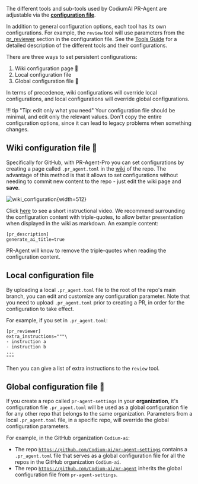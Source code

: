 The different tools and sub-tools used by CodiumAI PR-Agent are adjustable via the **[configuration file](https://github.com/Codium-ai/pr-agent/blob/main/pr_agent/settings/configuration.toml)**.

In addition to general configuration options, each tool has its own configurations. For example, the `review` tool will use parameters from the [pr_reviewer](https://github.com/Codium-ai/pr-agent/blob/main/pr_agent/settings/configuration.toml#L16) section in the configuration file.
See the [Tools Guide](https://codium-ai.github.io/Docs-PR-Agent/tools/) for a detailed description of the different tools and their configurations.

There are three ways to set persistent configurations:

1. Wiki configuration page 💎
2. Local configuration file
3. Global configuration file 💎

In terms of precedence, wiki configurations will override local configurations, and local configurations will override global configurations.

!!! tip "Tip: edit only what you need"
    Your configuration file should be minimal, and edit only the relevant values. Don't copy the entire configuration options, since it can lead to legacy problems when something changes.

## Wiki configuration file 💎

Specifically for GitHub, with PR-Agent-Pro you can set configurations by creating a page called `.pr_agent.toml` in the [wiki](https://github.com/Codium-ai/pr-agent/wiki/pr_agent.toml) of the repo. 
The advantage of this method is that it allows to set configurations without needing to commit new content to the repo - just edit the wiki page and **save**.

![wiki_configuration](https://codium.ai/images/pr_agent/wiki_configuration.png){width=512}

Click [here](https://codium.ai/images/pr_agent/wiki_configuration_pr_agent.mp4) to see a short instructional video. We recommend surrounding the configuration content with triple-quotes, to allow better presentation when displayed in the wiki as markdown.
An example content:

```
[pr_description]
generate_ai_title=true
```

PR-Agent will know to remove the triple-quotes when reading the configuration content.

## Local configuration file

By uploading a local `.pr_agent.toml` file to the root of the repo's main branch, you can edit and customize any configuration parameter. Note that you need to upload `.pr_agent.toml` prior to creating a PR, in order for the configuration to take effect.

For example, if you set in `.pr_agent.toml`:

```
[pr_reviewer]
extra_instructions="""\
- instruction a
- instruction b
...
"""
```

Then you can give a list of extra instructions to the `review` tool.


## Global configuration file 💎

If you create a repo called `pr-agent-settings` in your **organization**, it's configuration file `.pr_agent.toml` will be used as a global configuration file for any other repo that belongs to the same organization.
Parameters from a local `.pr_agent.toml` file, in a specific repo, will override the global configuration parameters.

For example, in the GitHub organization `Codium-ai`:
- The repo [`https://github.com/Codium-ai/pr-agent-settings`](https://github.com/Codium-ai/pr-agent-settings/blob/main/.pr_agent.toml) contains a `.pr_agent.toml` file that serves as a global configuration file for all the repos in the GitHub organization `Codium-ai`.
- The repo [`https://github.com/Codium-ai/pr-agent`](https://github.com/Codium-ai/pr-agent/blob/main/.pr_agent.toml) inherits the global configuration file from `pr-agent-settings`.
